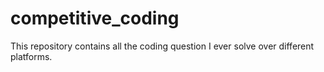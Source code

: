 # competitive_coding
This repository contains all the coding question I ever solve over different platforms.
